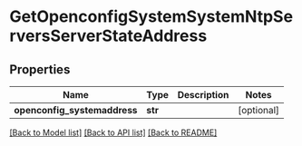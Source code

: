 # GetOpenconfigSystemSystemNtpServersServerStateAddress

## Properties
Name | Type | Description | Notes
------------ | ------------- | ------------- | -------------
**openconfig_systemaddress** | **str** |  | [optional] 

[[Back to Model list]](../README.md#documentation-for-models) [[Back to API list]](../README.md#documentation-for-api-endpoints) [[Back to README]](../README.md)



